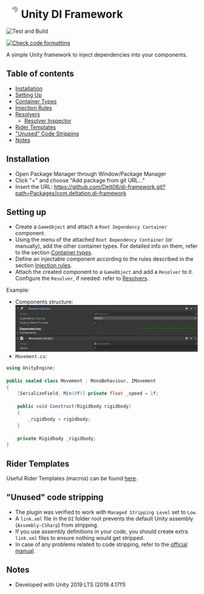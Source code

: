 #  ![Logo][logo] Unity DI Framework 
![Test and Build](https://github.com/Delt06/di-framework/workflows/Test%20and%20Build/badge.svg)

[logo]: Packages/com.deltation.di-framework/Assets/DELTation/DIFramework/Editor/Graphics/resolver.png "Logo"

[![Check code formatting](https://github.com/Delt06/di-framework/actions/workflows/linter.yml/badge.svg)](https://github.com/Delt06/di-framework/actions/workflows/linter.yml)

A simple Unity framework to inject dependencies into your components.

## Table of contents
- [Installation](#installation)
- [Setting Up](#setting-up)
- [Container Types](#container-types)
- [Injection Rules](#injection-rules)
- [Resolvers](#resolvers)
    - [Resolver Inspector](#resolver-inspector)
- [Rider Templates](#rider-templates)
- ["Unused" Code Stripping](#unused-code-stripping)
- [Notes](#notes)

## Installation
- Open Package Manager through Window/Package Manager
- Click "+" and choose "Add package from git URL..."
- Insert the URL: https://github.com/Delt06/di-framework.git?path=Packages/com.deltation.di-framework

## Setting up
- Create a `GameObject` and attach a `Root Dependency Container` component.
- Using the menu of the attached `Root Dependency Container` (or manually), add the other container types. For detailed info on them, refer to the section [Container types](#container-types).
- Define an injectable component according to the rules described in the section [Injection rules](#injection-rules).
- Attach the created component to a `GameObject` and add a `Resolver` to it. Configure the `Resolver`, if needed: refer to [Resolvers](#resolvers).

Example:
- Components structure: ![Resolver Example](Screenshots/resolver_example.jpg)
- `Movement.cs`: 
```c#
using UnityEngine;

public sealed class Movement : MonoBehaviour, IMovement
{
    [SerializeField, Min(0f)] private float _speed = 1f;

    public void Construct(Rigidbody rigidbody)
    {
        _rigidbody = rigidbody;
    }

    private Rigidbody _rigidbody;
}
```

## Rider Templates
Useful Rider Templates (macros) can be found [here](./Macros).

## "Unused" code stripping 
- The plugin was verified to work with `Managed Stripping Level` set to `Low`.  
- A `link.xml` file in the `DI` folder root prevents the default Unity assembly (`Assembly-CSharp`) from stripping. 
- If you use assembly definitions in your code, you should create extra `link.xml` files to ensure nothing would get stripped. 
- In case of any problems related to code stripping, refer to the [official manual](https://docs.unity3d.com/Manual/ManagedCodeStripping.html).

## Notes
- Developed with Unity 2019 LTS (2019.4.17f1)
